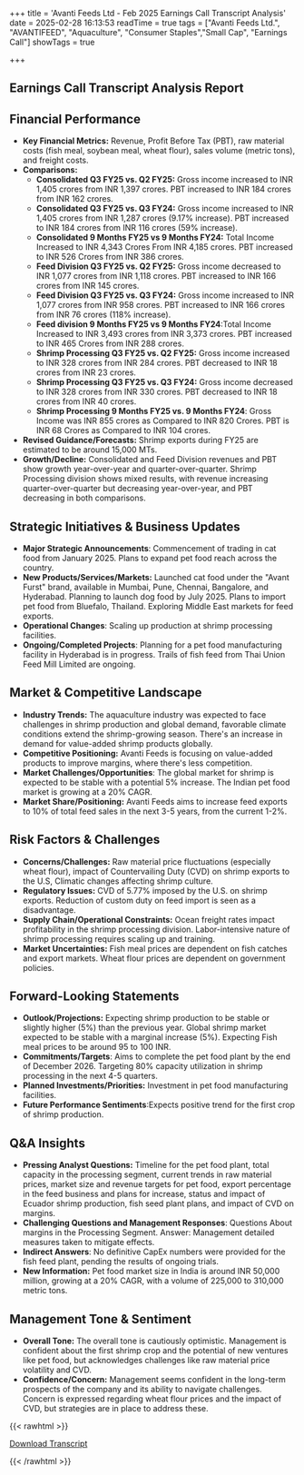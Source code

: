 +++
title = 'Avanti Feeds Ltd - Feb 2025 Earnings Call Transcript Analysis'
date = 2025-02-28 16:13:53
readTime = true
tags = ["Avanti Feeds Ltd.", "AVANTIFEED", "Aquaculture", "Consumer Staples","Small Cap", "Earnings Call"]
showTags = true

+++



## Earnings Call Transcript Analysis Report
## Financial Performance

*   **Key Financial Metrics:** Revenue, Profit Before Tax (PBT), raw material costs (fish meal, soybean meal, wheat flour), sales volume (metric tons), and freight costs.
*   **Comparisons:**
    *   **Consolidated Q3 FY25 vs. Q2 FY25:** Gross income increased to INR 1,405 crores from INR 1,397 crores. PBT increased to INR 184 crores from INR 162 crores.
    *   **Consolidated Q3 FY25 vs. Q3 FY24:** Gross income increased to INR 1,405 crores from INR 1,287 crores (9.17% increase). PBT increased to INR 184 crores from INR 116 crores (59% increase).
    *    **Consolidated 9 Months FY25 vs 9 Months FY24:** Total Income Increased to INR 4,343 Crores From INR 4,185 crores. PBT increased to INR 526 Crores from INR 386 crores.
    *   **Feed Division Q3 FY25 vs. Q2 FY25:** Gross income decreased to INR 1,077 crores from INR 1,118 crores. PBT increased to INR 166 crores from INR 145 crores.
    *   **Feed Division Q3 FY25 vs. Q3 FY24:** Gross income increased to INR 1,077 crores from INR 958 crores. PBT increased to INR 166 crores from INR 76 crores (118% increase).
    *   **Feed division 9 Months FY25 vs 9 Months FY24**:Total Income Increased to INR 3,493 crores from INR 3,373 crores. PBT increased to INR 465 Crores from INR 288 crores.
    *   **Shrimp Processing Q3 FY25 vs. Q2 FY25:** Gross income increased to INR 328 crores from INR 284 crores. PBT decreased to INR 18 crores from INR 23 crores.
    *   **Shrimp Processing Q3 FY25 vs. Q3 FY24:** Gross income decreased to INR 328 crores from INR 330 crores. PBT decreased to INR 18 crores from INR 40 crores.
    *    **Shrimp Processing 9 Months FY25 vs. 9 Months FY24**: Gross Income was INR 855 crores as Compared to INR 820 Crores. PBT is INR 68 Crores as Compared to INR 104 crores.
*   **Revised Guidance/Forecasts:** Shrimp exports during FY25 are estimated to be around 15,000 MTs.
*   **Growth/Decline:** Consolidated and Feed Division revenues and PBT show growth year-over-year and quarter-over-quarter. Shrimp Processing division shows mixed results, with revenue increasing quarter-over-quarter but decreasing year-over-year, and PBT decreasing in both comparisons.

## Strategic Initiatives & Business Updates

*    **Major Strategic Announcements**: Commencement of trading in cat food from January 2025. Plans to expand pet food reach across the country.
*   **New Products/Services/Markets:** Launched cat food under the "Avant Furst" brand, available in Mumbai, Pune, Chennai, Bangalore, and Hyderabad. Planning to launch dog food by July 2025. Plans to import pet food from Bluefalo, Thailand. Exploring Middle East markets for feed exports.
*    **Operational Changes**: Scaling up production at shrimp processing facilities.
*    **Ongoing/Completed Projects**: Planning for a pet food manufacturing facility in Hyderabad is in progress. Trails of fish feed from Thai Union Feed Mill Limited are ongoing.

## Market & Competitive Landscape

*   **Industry Trends:** The aquaculture industry was expected to face challenges in shrimp production and global demand, favorable climate conditions extend the shrimp-growing season. There's an increase in demand for value-added shrimp products globally.
*   **Competitive Positioning:** Avanti Feeds is focusing on value-added products to improve margins, where there's less competition.
*    **Market Challenges/Opportunities**: The global market for shrimp is expected to be stable with a potential 5% increase. The Indian pet food market is growing at a 20% CAGR.
*   **Market Share/Positioning:** Avanti Feeds aims to increase feed exports to 10% of total feed sales in the next 3-5 years, from the current 1-2%.

## Risk Factors & Challenges

*   **Concerns/Challenges:** Raw material price fluctuations (especially wheat flour), impact of Countervailing Duty (CVD) on shrimp exports to the U.S, Climatic changes affecting shrimp culture.
*   **Regulatory Issues:** CVD of 5.77% imposed by the U.S. on shrimp exports. Reduction of custom duty on feed import is seen as a disadvantage.
*   **Supply Chain/Operational Constraints:** Ocean freight rates impact profitability in the shrimp processing division. Labor-intensive nature of shrimp processing requires scaling up and training.
*   **Market Uncertainties:** Fish meal prices are dependent on fish catches and export markets. Wheat flour prices are dependent on government policies.

## Forward-Looking Statements

*   **Outlook/Projections:** Expecting shrimp production to be stable or slightly higher (5%) than the previous year. Global shrimp market expected to be stable with a marginal increase (5%). Expecting Fish meal prices to be around 95 to 100 INR.
*    **Commitments/Targets**: Aims to complete the pet food plant by the end of December 2026. Targeting 80% capacity utilization in shrimp processing in the next 4-5 quarters.
*   **Planned Investments/Priorities:** Investment in pet food manufacturing facilities.
*    **Future Performance Sentiments**:Expects positive trend for the first crop of shrimp production.

## Q&A Insights

*   **Pressing Analyst Questions:** Timeline for the pet food plant, total capacity in the processing segment, current trends in raw material prices, market size and revenue targets for pet food, export percentage in the feed business and plans for increase, status and impact of Ecuador shrimp production, fish seed plant plans, and impact of CVD on margins.
*    **Challenging Questions and Management Responses**: Questions About margins in the Processing Segment. Answer: Management detailed measures taken to mitigate effects.
*    **Indirect Answers**: No definitive CapEx numbers were provided for the fish feed plant, pending the results of ongoing trials.
*   **New Information:** Pet food market size in India is around INR 50,000 million, growing at a 20% CAGR, with a volume of 225,000 to 310,000 metric tons.

## Management Tone & Sentiment

*   **Overall Tone:** The overall tone is cautiously optimistic. Management is confident about the first shrimp crop and the potential of new ventures like pet food, but acknowledges challenges like raw material price volatility and CVD.
*   **Confidence/Concern:** Management seems confident in the long-term prospects of the company and its ability to navigate challenges. Concern is expressed regarding wheat flour prices and the impact of CVD, but strategies are in place to address these.



{{< rawhtml >}}

<div class="button-container">    
    <a href="https://www.bseindia.com/stockinfo/AnnPdfOpen.aspx?Pname=95f9b768-3c1b-4aff-ae33-2cd72e7100f9.pdf" target="_blank" class="report-button">
      <i class="fas fa-file-pdf"></i> Download Transcript
    </a>
</div>
    
{{< /rawhtml >}}
